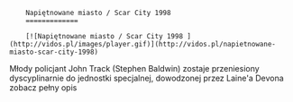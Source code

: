 
        Napiętnowane miasto / Scar City 1998 
        =============
        
        [![Napiętnowane miasto / Scar City 1998 ](http://vidos.pl/images/player.gif)](http://vidos.pl/napietnowane-miasto-scar-city-1998)
        
        
 Młody policjant John Track (Stephen Baldwin) zostaje przeniesiony dyscyplinarnie do jednostki specjalnej, dowodzonej przez Laine'a Devona zobacz pełny opis
    